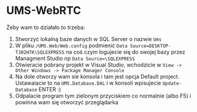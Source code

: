# UMS-WebRTC
Żeby wam to działało to trzeba:

1. Stworzyć lokalną baze danych w SQL Server o nazwie `Ums`
2. W pliku `/UMS.Web/Web.config` podmienić `Data Source=DESKTOP-TJ02H7K\SQLEXPRESS` na coś czym logujecie się do swojej bazy przez Managment Studio np `Data Source=\SQLEXPRESS`
3. Otwieracie pobrany projekt w Visual Studio, wchodzicie w `View -> Other Windows -> Package Manager Console`
4. Na dole otworzy wam sie konsola i tam jest opcja Default project. Ustawaiacie to na `UMS.Database.DAL` i w konsoli wpisujecie `Update-Database` ENTER :)
5. Odpalacie program tym zielonym przyciskiem co normalnie (albo F5) i powinna wam się otworzyć przeglądarka
